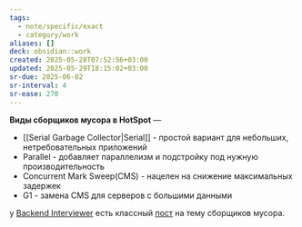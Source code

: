 ```yaml
---
tags:
  - note/specific/exact
  - category/work
aliases: []
deck: obsidian::work
created: 2025-05-28T07:52:56+03:00
updated: 2025-05-29T18:15:02+03:00
sr-due: 2025-06-02
sr-interval: 4
sr-ease: 270
---
```


**Виды сборщиков мусора в HotSpot**
—
- [[Serial Garbage Collector|Serial]] - простой вариант для небольших, нетребовательных приложений
- Parallel - добавляет параллелизм и подстройку под нужную производительность
- Concurrent Mark Sweep(CMS) - нацелен на снижение максимальных задержек
- G1 - замена CMS для серверов с большими данными

у [Backend Interviewer](https://t.me/backend_interviewer) есть классный [пост](https://t.me/backend_interviewer/115) на тему сборщиков мусора.
